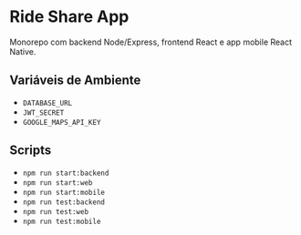 # Ride Share App

Monorepo com backend Node/Express, frontend React e app mobile React Native.

## Variáveis de Ambiente
- `DATABASE_URL`
- `JWT_SECRET`
- `GOOGLE_MAPS_API_KEY`

## Scripts
- `npm run start:backend`
- `npm run start:web`
- `npm run start:mobile`
- `npm run test:backend`
- `npm run test:web`
- `npm run test:mobile`
